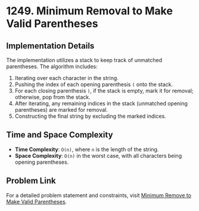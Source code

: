 # 1249. Minimum Removal to Make Valid Parentheses

## Implementation Details
The implementation utilizes a stack to keep track of unmatched parentheses. The algorithm includes:

1. Iterating over each character in the string.
2. Pushing the index of each opening parenthesis `(` onto the stack.
3. For each closing parenthesis `)`, if the stack is empty, mark it for removal; otherwise, pop from the stack.
4. After iterating, any remaining indices in the stack (unmatched opening parentheses) are marked for removal.
5. Constructing the final string by excluding the marked indices.

## Time and Space Complexity
- **Time Complexity**: `O(n)`, where `n` is the length of the string.
- **Space Complexity**: `O(n)` in the worst case, with all characters being opening parentheses.

## Problem Link
For a detailed problem statement and constraints, visit [Minimum Remove to Make Valid Parentheses](https://leetcode.com/problems/minimum-remove-to-make-valid-parentheses/description/).
